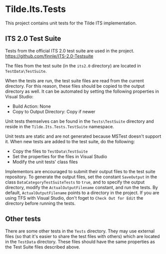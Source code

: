 ﻿Tilde.Its.Tests
===============

This project contains unit tests for the Tilde ITS implementation.

ITS 2.0 Test Suite
------------------

Tests from the official ITS 2.0 test suite are used in the project.
https://github.com/finnle/ITS-2.0-Testsuite

The files from the test suite (in the `its2.0` directory) are located in `TestData\TestSuite`.

When the tests are run, the test suite files are read from the current directory. For this reason, these files should be copied to the output directory as well. It can be automated by setting the following properties in Visual Studio:
  
  * Build Action: None
  * Copy to Output Directory: Copy if newer

Unit tests themselves can be found in the `Tests\TestSuite` directory and reside in the `Tilde.Its.Tests.TestSuite` namespace.

Unit tests are static and are not generated because MSTest doesn't support it. When new tests are added to the test suite, do the following:

  * Copy the files to `TestData\TestSuite`
  * Set the properties for the files in Visual Studio
  * Modify the unit tests' class files

Implementors are encouraged to submit their output files to the test suite repository. To generate the output files, set the constant `SaveOutput` in the class `DataCategoryTestSuiteTests` to `true`, and to specify the output directory, modify the `ActualOutputFilename` constant, and run the tests. By default, `ActualOutputFilename` points to a directory in the project. If you are using TFS with Visual Studio, don't foget to `Check Out for Edit` the directory before running the tests.

Other tests
-----------

There are some other tests in the `Tests` directory. They may use external files (so that it's easier to share the test files with others) which are located in the `TestData` directory. These files should have the same properties as the Test Suite files described above.

